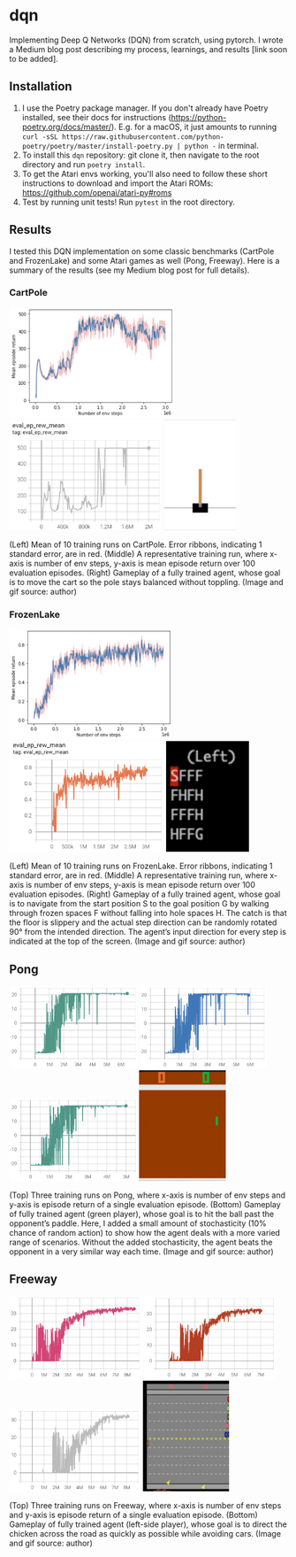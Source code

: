 # dqn
Implementing Deep Q Networks (DQN) from scratch, using pytorch. I wrote a Medium blog post describing my process,
learnings, and results [link soon to be added].

## Installation
1. I use the Poetry package manager. If you don't already have Poetry installed, see their docs for instructions
(https://python-poetry.org/docs/master/). E.g. for a macOS, it just amounts to running
`curl -sSL https://raw.githubusercontent.com/python-poetry/poetry/master/install-poetry.py | python -` in terminal.
2. To install this `dqn` repository: git clone it, then navigate to the root directory and run `poetry install`.
3. To get the Atari envs working, you'll also need to follow these short instructions to download and import the Atari
ROMs: https://github.com/openai/atari-py#roms
4. Test by running unit tests! Run `pytest` in the root directory.

## Results
I tested this DQN implementation on some classic benchmarks (CartPole and FrozenLake) and some Atari games as well 
(Pong, Freeway). Here is a summary of the results (see my Medium blog post for full details).

### CartPole

<img src="img/cartpole_training_mean.png" height="200"/> <img src="img/cartpole_training_1.png" height="200"/> <img src="img/cartpole_gameplay.gif" height="200"/>

(Left) Mean of 10 training runs on CartPole. Error ribbons, indicating 1 standard error, are in red. (Middle) A 
representative training run, where x-axis is number of env steps, y-axis is mean episode return over 100 evaluation
episodes. (Right) Gameplay of a fully trained agent, whose goal is to move the cart so the pole stays balanced without
toppling. (Image and gif source: author)

### FrozenLake

<img src="img/frozenlake_training_mean.png" height="200"/> <img src="img/frozenlake_training_1.png" height="200"/> <img src="img/frozenlake_gameplay.gif" height="200"/>

(Left) Mean of 10 training runs on FrozenLake. Error ribbons, indicating 1 standard error, are in red. (Middle) A 
representative training run, where x-axis is number of env steps, y-axis is mean episode return over 100 evaluation 
episodes. (Right) Gameplay of a fully trained agent, whose goal is to navigate from the start position S to the goal 
position G by walking through frozen spaces F without falling into hole spaces H. The catch is that the floor is 
slippery and the actual step direction can be randomly rotated 90° from the intended direction. The agent’s input 
direction for every step is indicated at the top of the screen. (Image and gif source: author)

## Pong

<img src="img/pong_training_1.png" height="150"/> <img src="img/pong_training_2.png" height="150"/> <img src="img/pong_training_3.png" height="150"/>
<img src="img/pong_gameplay.gif" height="200"/>

(Top) Three training runs on Pong, where x-axis is number of env steps and y-axis is episode return of a single 
evaluation episode. (Bottom) Gameplay of fully trained agent (green player), whose goal is to hit the ball past 
the opponent’s paddle. Here, I added a small amount of stochasticity (10% chance of random action) to show how 
the agent deals with a more varied range of scenarios. Without the added stochasticity, the agent beats the opponent 
in a very similar way each time. (Image and gif source: author)

## Freeway

<img src="img/freeway_training_1.png" height="150"/> <img src="img/freeway_training_2.png" height="150"/> <img src="img/freeway_training_3.png" height="150"/>
<img src="img/freeway_gameplay.gif" height="200"/>

(Top) Three training runs on Freeway, where x-axis is number of env steps and y-axis is episode return of a single 
evaluation episode. (Bottom) Gameplay of fully trained agent (left-side player), whose goal is to direct the chicken 
across the road as quickly as possible while avoiding cars. (Image and gif source: author)
